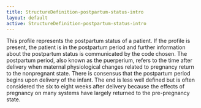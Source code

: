 ```yaml
---
title: StructureDefinition-postpartum-status-intro
layout: default
active: StructureDefinition-postpartum-status-intro
---
```


This profile represents the postpartum status of a patient. If the profile is present, the patient is in the postpartum period and further information about the postpartum status is communicated by the code chosen.
The postpartum period, also known as the puerperium, refers to the time after delivery when maternal physiological changes related to pregnancy return to the nonpregnant state. There is consensus that the postpartum period begins upon delivery of the infant. The end is less well defined but is often considered the six to eight weeks after delivery because the effects of pregnancy on many systems have largely returned to the pre-pregnancy state.
